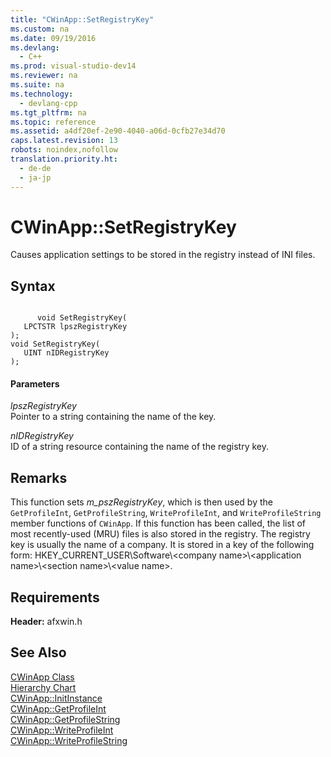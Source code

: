 ```yaml
---
title: "CWinApp::SetRegistryKey"
ms.custom: na
ms.date: 09/19/2016
ms.devlang: 
  - C++
ms.prod: visual-studio-dev14
ms.reviewer: na
ms.suite: na
ms.technology: 
  - devlang-cpp
ms.tgt_pltfrm: na
ms.topic: reference
ms.assetid: a4df20ef-2e90-4040-a06d-0cfb27e34d70
caps.latest.revision: 13
robots: noindex,nofollow
translation.priority.ht: 
  - de-de
  - ja-jp
---
```

# CWinApp::SetRegistryKey
Causes application settings to be stored in the registry instead of INI files.  
  
## Syntax  
  
```  
  
      void SetRegistryKey(  
   LPCTSTR lpszRegistryKey   
);  
void SetRegistryKey(  
   UINT nIDRegistryKey   
);  
```  
  
#### Parameters  
 *lpszRegistryKey*  
 Pointer to a string containing the name of the key.  
  
 *nIDRegistryKey*  
 ID of a string resource containing the name of the registry key.  
  
## Remarks  
 This function sets *m_pszRegistryKey*, which is then used by the `GetProfileInt`, `GetProfileString`, `WriteProfileInt`, and `WriteProfileString` member functions of `CWinApp`. If this function has been called, the list of most recently-used (MRU) files is also stored in the registry. The registry key is usually the name of a company. It is stored in a key of the following form: HKEY_CURRENT_USER\Software\\<company name\>\\<application name\>\\<section name\>\\<value name\>.  
  
## Requirements  
 **Header:** afxwin.h  
  
## See Also  
 [CWinApp Class](../vs140/CWinApp-Class.md)   
 [Hierarchy Chart](../vs140/Hierarchy-Chart.md)   
 [CWinApp::InitInstance](../vs140/CWinApp--InitInstance.md)   
 [CWinApp::GetProfileInt](../vs140/CWinApp--GetProfileInt.md)   
 [CWinApp::GetProfileString](../vs140/CWinApp--GetProfileString.md)   
 [CWinApp::WriteProfileInt](../vs140/CWinApp--WriteProfileInt.md)   
 [CWinApp::WriteProfileString](../vs140/CWinApp--WriteProfileString.md)